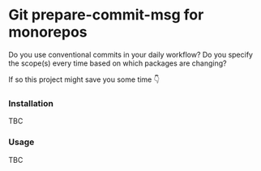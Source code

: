 # Git prepare-commit-msg for monorepos

Do you use conventional commits in your daily workflow?
Do you specify the scope(s) every time based on which packages are changing?

If so this project might save you some time 👇

### Installation

TBC

### Usage

TBC






